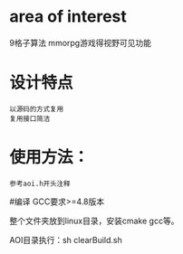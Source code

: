 # area of interest
   9格子算法 mmorpg游戏得视野可见功能
    
    
# 设计特点
    以源码的方式复用
	复用接口简洁

# 使用方法：
	参考aoi.h开头注释

#编译
GCC要求>=4.8版本

整个文件夹放到linux目录，安装cmake gcc等。

AOI目录执行：sh clearBuild.sh

